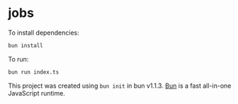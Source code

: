 # jobs

To install dependencies:

```bash
bun install
```

To run:

```bash
bun run index.ts
```

This project was created using `bun init` in bun v1.1.3. [Bun](https://bun.sh) is a fast all-in-one JavaScript runtime.
